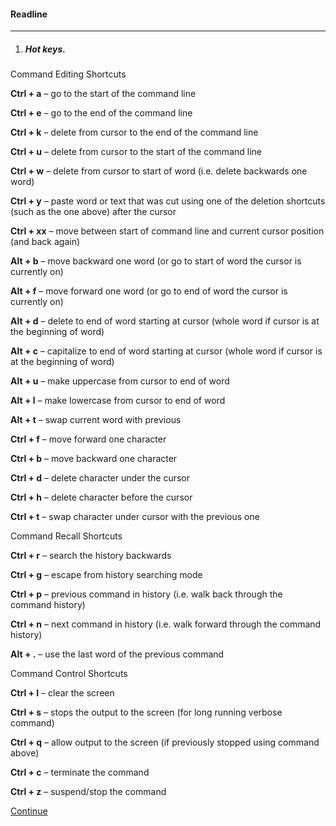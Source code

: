 #### Readline
-------------
1. ##### Hot keys.

Command Editing Shortcuts

**Ctrl  + a** –   go to the start of the command line

**Ctrl  + e** –   go to the end of the command line

**Ctrl  + k** –   delete from cursor to the end of the command line

**Ctrl  + u** –   delete from cursor to the start of the command line

**Ctrl  + w** –  delete from cursor to start of word (i.e. delete backwards one word)<br/>

**Ctrl  + y** –  paste word or text that was cut using one of the deletion shortcuts (such as the one above) after the cursor

**Ctrl  + xx** –  move between start of command line and current cursor position (and back again)

**Alt  + b** –  move backward one word (or go to start of word the cursor is currently on)

**Alt  + f** –  move forward one word (or go to end of word the cursor is currently on)

**Alt  + d** –  delete to end of word starting at cursor (whole word if cursor is at the beginning of word)

**Alt  + c** –  capitalize to end of word starting at cursor (whole word if cursor is at the beginning of word)

**Alt  + u** –  make uppercase from cursor to end of word

**Alt  + l** –  make lowercase from cursor to end of word

**Alt  + t** –  swap current word with previous

**Ctrl  + f** –  move forward one character

**Ctrl  + b** –  move backward one character

**Ctrl  + d** –  delete character under the cursor

**Ctrl  + h** –  delete character before the cursor

**Ctrl  + t** –  swap character under cursor with the previous one

 Command Recall Shortcuts

**Ctrl  + r** –  search the history backwards

**Ctrl  + g** –  escape from history searching mode

**Ctrl  + p** –  previous command in history (i.e. walk back through the command history)

**Ctrl  + n** –  next command in history (i.e. walk forward through the command history)

**Alt  + .** –  use the last word of the previous command

 Command Control Shortcuts

**Ctrl  + l** –  clear the screen

**Ctrl  + s** –  stops the output to the screen (for long running verbose command)

**Ctrl  + q** –  allow output to the screen (if previously stopped using command above)

**Ctrl  + c** –  terminate the command

**Ctrl  + z** –  suspend/stop the command

[Continue](https://skorks.com/2009/09/bash-shortcuts-for-maximum-productivity/)
